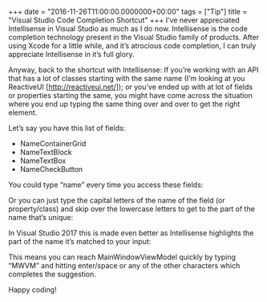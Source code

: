+++
date = "2016-11-26T11:00:00.0000000+00:00"
tags = ["Tip"]
title = "Visual Studio Code Completion Shortcut"
+++
I’ve never appreciated Intellisense in Visual Studio as much as I do now.
Intellisense is the code completion technology present in the Visual Studio
family of products. After using Xcode for a little while, and it’s atrocious
code completion, I can truly appreciate Intellisense in it’s full glory.

Anyway, back to the shortcut with Intellisense: If you’re working with an API
that has a lot of classes starting with the same name (I’m looking at you 
ReactiveUI [http://reactiveui.net/]); or you’ve ended up with at lot of fields
or properties starting the same, you might have come across the situation where
you end up typing the same thing over and over to get the right element.

Let’s say you have this list of fields:

 * NameContainerGrid
 * NameTextBlock
 * NameTextBox
 * NameCheckButton

You could type “name” every time you access these fields:



Or you can just type the capital letters of the name of the field (or
property/class) and skip over the lowercase letters to get to the part of the
name that’s unique:



In Visual Studio 2017 this is made even better as Intellisense highlights the
part of the name it’s matched to your input:



This means you can reach MainWindowViewModel quickly by typing “MWVM” and
hitting enter/space or any of the other characters which completes the
suggestion.

Happy coding!
